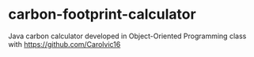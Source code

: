 # carbon-footprint-calculator
 Java carbon calculator developed in Object-Oriented Programming class with https://github.com/Carolvic16

